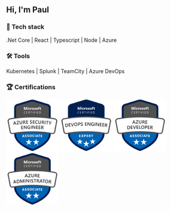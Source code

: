 ## Hi, I'm Paul

### 🧱 Tech stack
.Net Core | React | Typescript | Node | Azure

### 🛠 Tools
Kubernetes | Splunk | TeamCity | Azure DevOps

### 🏆 Certifications

<a href="https://www.credly.com/badges/2d878c80-ba59-4186-a05d-9488b479e630/public_url"><img src="/certifications/azure-security-engineer-associate.png" title="Microsoft Certified: Azure Security Engineer Associate" width="140"/></a>
<a href="https://www.credly.com/badges/0ff5edab-0648-4ed0-8fde-39db7cc2bd1a/public_url"><img src="/certifications/azure-devops-engineer-expert.png" title="Microsoft Certified: Azure DevOps Engineer Expert" width="140"/></a>
<a href="https://www.credly.com/badges/05a168f0-cf28-43f3-8c4e-8b1e27fe882e/public_url"><img src="/certifications/azure-developer-associate.png" title="Microsoft Certified: Azure Developer Associate" width="140"/></a>
<a href="https://www.credly.com/badges/9f5f0c3c-556b-4ffe-b795-61eb1990d70f/public_url"><img src="/certifications/azure-administrator-associate.png" title="Microsoft Certified: Azure Administrator Associate" width="140"/></a>
